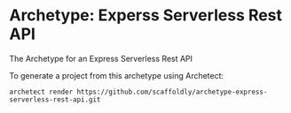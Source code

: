 # Archetype: Experss Serverless Rest API

The Archetype for an Express Serverless Rest API

To generate a project from this archetype using Archetect:

```shell
archetect render https://github.com/scaffoldly/archetype-express-serverless-rest-api.git
```
